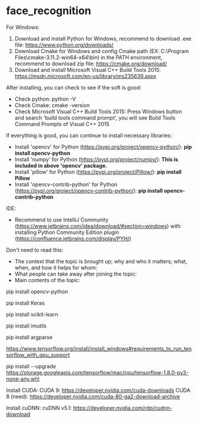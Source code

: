 # face_recognition

For Windows:
1. Download and install Python for Windows, recommend to download .exe file: https://www.python.org/downloads/
2. Download Cmake for Windows and config Cmake path (EX: C:\Program Files\cmake-3.11.2-win64-x64\bin) in the PATH environment, recommend to download zip file: https://cmake.org/download/
3. Download and install Microsoft Visual C++ Build Tools 2015: https://msdn.microsoft.com/en-us/library/ms235639.aspx


After installing, you can check to see if the soft is good:
- Check python: python -V
- Check Cmake: cmake -version
- Check Microsoft Visual C++ Build Tools 2015: Press Windows button and search 'build tools command prompt', you will see Build Tools Command Prompts of Visual C++ 2015


If everything is good, you can continue to install necessary libraries:
- Install 'opencv' for Python (https://pypi.org/project/opencv-python/): **pip install opencv-python**
- Install 'numpy' for Python (https://pypi.org/project/numpy/): **This is included in above 'opencv' package.**
- Install 'pillow' for Python (https://pypi.org/project/Pillow/): **pip install Pillow**
- Install 'opencv-contrib-python' for Python (https://pypi.org/project/opencv-contrib-python/): **pip install opencv-contrib-python**

IDE:
- Recommend to use IntelliJ Community (https://www.jetbrains.com/idea/download/#section=windows) with installing Python Community Edition plugin (https://confluence.jetbrains.com/display/PYH/)


Don't need to read this:
- The context that the topic is brought up; why and who it matters; what, when, and how it helps for whom:
- What people can take away after joining the topic:
- Main contents of the topic:

pip install opencv-python

pip install Keras

pip install scikit-learn

pip install imutils

pip install argparse

https://www.tensorflow.org/install/install_windows#requirements_to_run_tensorflow_with_gpu_support

pip install --upgrade https://storage.googleapis.com/tensorflow/mac/cpu/tensorflow-1.8.0-py3-none-any.whl

Install CUDA:
CUDA 9: https://developer.nvidia.com/cuda-downloads
CUDA 8 (need): https://developer.nvidia.com/cuda-80-ga2-download-archive

Install cuDNN: 
cuDNN v5.1: https://developer.nvidia.com/rdp/cudnn-download